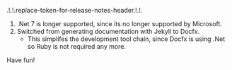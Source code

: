.!.!.replace-token-for-release-notes-header.!.!.
1. .Net 7 is longer supported, since its no longer supported by Microsoft.
1. Switched from generating documentation with Jekyll to Docfx. 
   - This  simplifes the development tool chain, since Docfx is using .Net so Ruby is not required any more.

Have fun!